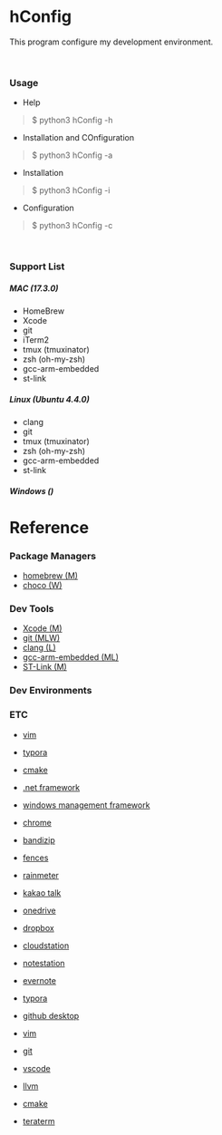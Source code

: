 # hConfig
This program configure my development environment.

&nbsp;

### Usage

- Help
> $ python3 hConfig -h

- Installation and COnfiguration
> $ python3 hConfig -a

- Installation
> $ python3 hConfig -i <tools>

- Configuration
> $ python3 hConfig -c <tools>

&nbsp;

### Support List

##### MAC (17.3.0)

- HomeBrew
- Xcode
- git
- iTerm2
- tmux (tmuxinator)
- zsh (oh-my-zsh)
- gcc-arm-embedded
- st-link

##### Linux (Ubuntu 4.4.0)

- clang
- git
- tmux (tmuxinator)
- zsh (oh-my-zsh)
- gcc-arm-embedded
- st-link

##### Windows ()

# Reference

### Package Managers

- [homebrew (M)](https://brew.sh)
- [choco (W)](https://chocolatey.org/install)

### Dev Tools

- [Xcode (M)](https://developer.apple.com/xcode)
- [git (MLW)](https://git-scm.com/downloads)
- [clang (L)](https://clang.llvm.org)
- [gcc-arm-embedded (ML)](https://developer.arm.com/open-source/gnu-toolchain/gnu-rm)
- [ST-Link (M)](http://www.st.com/en/development-tools/st-link-v2.html)

### Dev Environments

### ETC

- [vim](https://vim.sourceforge.io/download.php)
- [typora](https://typora.io/)
- [cmake](https://cmake.org/download)
- [.net framework](https://www.microsoft.com/en-us/download)
- [windows management framework](https://www.microsoft.com/en-us/download)

- [chrome](https://www.google.com/chrome/browser/desktop)
- [bandizip](https://www.bandisoft.co.kr/bandizip)
- [fences](https://store.stardock.com/myaccount/products)
- [rainmeter](https://www.rainmeter.net)
- [kakao talk](http://www.kakao.com/talk/ko)

- [onedrive](https://onedrive.live.com/about/en-us/download)
- [dropbox](https://www.dropbox.com/install)
- [cloudstation](https://www.synology.com/en-us/support/download/DS213j)
- [notestation](https://www.synology.com/en-us/support/download/DS213j)
- [evernote](https://evernote.com/download)
- [typora](https://typora.io/)

- [github desktop](https://desktop.github.com)
- [vim](https://vim.sourceforge.io/download.php)
- [git](https://git-scm.com/downloads)
- [vscode](https://code.visualstudio.com/)
- [llvm](https://llvm.org/builds/)
- [cmake](https://cmake.org/download)
- [teraterm](https://ttssh2.osdn.jp)

